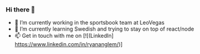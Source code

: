 ### Hi there 👋
- 🔭 I’m currently working in the sportsbook team at LeoVegas
- 🌱 I’m currently learning Swedish and trying to stay on top of react/node
- 📫 Get in touch with me on [![(LinkedIn] https://www.linkedin.com/in/ryananglem/)]
<!--
**ryananglem/ryananglem** is a ✨ _special_ ✨ repository because its `README.md` (this file) appears on your GitHub profile.

Here are some ideas to get you started:

- 🔭 I’m currently working on ...
- 🌱 I’m currently learning ...
- 👯 I’m looking to collaborate on ...
- 🤔 I’m looking for help with ...
- 💬 Ask me about ...
- 📫 How to reach me: ...
- 😄 Pronouns: ...
- ⚡ Fun fact: ...
-->
